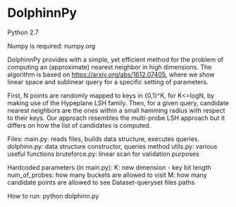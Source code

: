 # DolphinnPy
Python 2.7

Numpy is required: numpy.org

DolphinnPy provides with a simple, yet efficient method for the problem of computing an (approximate) nearest neighbor in high dimensions. The algorithm is based on https://arxiv.org/abs/1612.07405, where we show linear space and sublinear query for a specific setting of parameters. 

First, N points are randomly mapped to keys in {0,1}^K, for K<=logN, by making use of the Hypeplane LSH family. Then, for a given query, candidate nearest neighbors are the ones within a small hamming radius with respect to their keys. Our approach resembles the multi-probe LSH approach but it differs on how the list of candidates is computed. 

Files: 
main.py: reads files, builds data structure, executes queries.
dolphinn.py: data structure constructor, queries method
utils.py: various useful functions
bruteforce.py: linear scan for validation purposes

Hardcoded parameters (in main.py):
K: new dimension - key bit length
num_of_probes: how many buckets are allowed to visit
M: how many candidate points are allowed to see
Dataset-queryset files paths


How to run: 
python dolphinn.py


